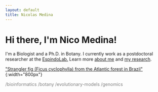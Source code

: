 ```yaml
---
layout: default
title: Nicolas Medina
---
```

# Hi there, I'm Nico Medina!

I'm a Biologist and a Ph.D. in Botany. I currently work as a postdoctoral researcher at the [EspindoLab.](https://espindolab.weebly.com/) Learn more [about me](/about) and [my research](/research).

["Strangler fig (Ficus cyclophylla) from the Atlantic forest in Brazil"](20160802_133914.jpg){:width="800px"}
<img src="20160802_133914.jpg" class="img-responsive" alt="">

<span style="color:gray">/bioinformatics /botany /evolutionary-models /genomics</span>

